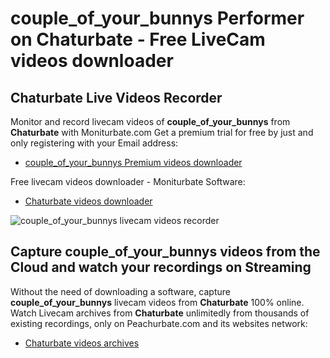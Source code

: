 # couple_of_your_bunnys Performer on Chaturbate - Free LiveCam videos downloader

## Chaturbate Live Videos Recorder

Monitor and record livecam videos of **couple_of_your_bunnys** from **Chaturbate** with Moniturbate.com
Get a premium trial for free by just and only registering with your Email address:
* [couple_of_your_bunnys Premium videos downloader](https://moniturbate.com/request-demo-licence-key.html)

Free livecam videos downloader - Moniturbate Software:
* [Chaturbate videos downloader](https://moniturbate.com/moniturbate-download-software.html)

![couple_of_your_bunnys livecam videos recorder](https://peachurnet.com/templates/moniturbate-software.png)


## Capture couple_of_your_bunnys videos from the Cloud and watch your recordings on Streaming

Without the need of downloading a software, capture **couple_of_your_bunnys** livecam videos from **Chaturbate** 100% online.
Watch Livecam archives from **Chaturbate** unlimitedly from thousands of existing recordings, only on Peachurbate.com and its websites network:
* [Chaturbate videos archives](https://peachurnet.com/)